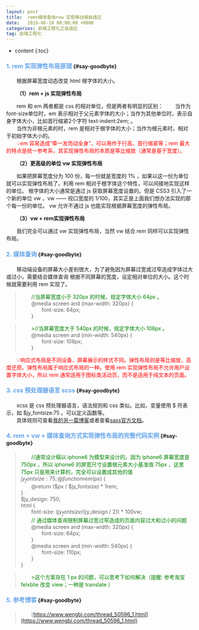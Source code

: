 ```yaml
---
layout: post
title:  rem+媒体查询+vw 实现移动端自适应
date:   2019-06-18 00:00:00 +0800
categories: 前端工程化之自适应
tag: 前端工程化
---
```


* content
{:toc}


#### <font color="#65A5EA" size="3">1. rem 实现弹性布局原理</font>			{#say-goodbyte}

&emsp;&emsp;根据屏幕宽度动态改变 html 根字体的大小。

&emsp;&emsp;**（1）rem + js 实现弹性布局**   

&emsp;&emsp;rem 和 em 两者都是 css 的相对单位，但是两者有明显的区别：
&emsp;&emsp;当作为font-size单位时，em 表示相对于父元素字体的大小；当作为其他单位时，表示自身字体大小，比如首行缩紧2个字符 text-indent:2em; 。     
&emsp;&emsp;当作为非根元素的时，rem 是相对于根字体的大小；当作为根元素时，相对于初始字体大小的。  
&emsp;&emsp;<font color="red">💡em 容易造成“牵一发而动全身”，可以用作于行高、首行缩紧等；rem 最大的特点是统一参考系，其实现弹性布局的本质是等比缩放（通常是基于宽度）。</font>

&emsp;&emsp;**（2）更高级的单位 vw 实现弹性布局**  

&emsp;&emsp;如果把屏幕宽度分为 100 份，每一份就是宽度的 1% ，如果以这一份为单位 就可以实现弹性布局了。利用 rem 相对于根字体这个特性，可以间接地实现这样的单位。 根字体的大小通常是通过 js 获取屏幕宽度设置的。但是 CSS3 引入了一个新的单位 vw ，vw —— 视口宽度的 1/100，其实正是上面我们想办法实现的那个每一份的单位。 vw 允许不通过 js 也能实现根据屏幕宽度的弹性布局。

&emsp;&emsp;**（3）vw + rem实现弹性布局**  

&emsp;&emsp;我们完全可以通过 vw 实现弹性布局，当然 vw 结合 rem 同样可以实现弹性布局。   
#### <font color="#65A5EA" size="3">2. 媒体查询</font>			{#say-goodbyte} 
&emsp;&emsp;移动端设备的屏幕大小差别很大，为了避免因为屏幕过宽或过窄造成字体过大或过小，需要结合媒体查询 根据不同屏幕的宽度，设定相对单位的大小。这个时候就需要利用 rem 实现了。 

>&emsp;&emsp;<font color="green">//当屏幕宽度小于 320px 的时候，规定字体大小 64px 。</font>  
>&emsp;&emsp;@media screen and (max-width: 320px) {  
>&emsp;&emsp;&emsp;&emsp;font-size: 64px;  
>&emsp;&emsp;}  

>&emsp;&emsp;<font color="green">>//当屏幕宽度大于 540px 的时候，规定字体大小 108px 。</font>  
>&emsp;&emsp;@media screen and (min-width: 540px) {  
>&emsp;&emsp;&emsp;&emsp;font-size: 108px;  
>&emsp;&emsp;}

&emsp;&emsp;<font color="red">💡响应式布局是不同设备、屏幕展示的样式不同。弹性布局则是等比缩放，高度还原。弹性布局属于响应式布局的一种。使用 rem 实现弹性布局不允许用户设置字体大小，所以 rem 通常适用于图标类活动页，而不是适用于纯文本的页面。</font>

#### <font color="#65A5EA" size="3">3. css 预处理器语言 scss</font>			{#say-goodbyte}     
&emsp;&emsp;scss 是 css 预处理器语言，语法规则和 css 类似。比如，变量使用 $ 符表示，如 $jy_fontsize:75 。可以定义函数等。  
&emsp;&emsp;具体规则可查看[我的另一篇博客](https://jenneyxu.github.io/JenneyXu.github.io/2019/05/29/JS%E5%9F%BA%E7%A1%80-this-%E5%8E%9F%E5%9E%8B-%E5%8E%9F%E5%9E%8B%E9%93%BE/)或者查看[sass官方文档](https://www.sass.hk/docs/)。

#### <font color="#65A5EA" size="3">4. rem + vw + 媒体查询方式实现弹性布局的完整代码实例</font>			{#say-goodbyte}     
>&emsp;&emsp;<font color="green">//通常设计稿以 iphone6 为模型来设计的。因为 iphone6 屏幕宽度是 750px ，所以 iphone6 的屏宽尺寸设置根元素大小基准值 75px ，这里 75px 只是用来计算的，完全可以设置成其他的值</font>  
>$jy_fontsize: 75;   
>@function rem($px) {  
>&emsp;&emsp;@return ($px / $jy_fontsize) * 1rem;  
>}  
>$jy_design: 750;  
>html {  
>&emsp;&emsp;font-size: ($jy_fontsize / ($jy_design / 2)) * 100vw;   
>&emsp;&emsp;<font color="green">// 通过媒体查询限制屏幕过宽过窄造成的页面内容过大和过小的问题</font>  
>&emsp;&emsp;@media screen and (max-width: 320px) {  
>&emsp;&emsp;&emsp;&emsp;font-size: 64px;  
>&emsp;&emsp;}  
>&emsp;&emsp;@media screen and (min-width: 540px) {  
>&emsp;&emsp;&emsp;&emsp;font-size: 110px;  
>&emsp;&emsp;}  
>}  

>&emsp;&emsp;<font color="green">>这个方案存在 1 px 的问题，可以思考下如何解决（提醒: 参考淘宝 felxblie 改变 view；一种是 translate ）</font>  

#### <font color="#65A5EA" size="3">5. 参考博客</font>			{#say-goodbyte}     
>&emsp;&emsp;<font color="65A5EA">[https://www.wengbi.com/thread_50596_1.html](https://www.wengbi.com/thread_50596_1.html)</font>  